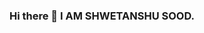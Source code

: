 ### Hi there 👋 I AM SHWETANSHU SOOD.

<!--
**711GHOST/711GHOST** is a ✨ _special_ ✨ repository because its `README.md` (this file) appears on your GitHub profile.

Here are some ideas to get you started:

- 🔭 I’m currently working on AI and ML.
- 🌱 I’m currently learning Deep Learning and Neural Networks.
- 👯 I’m looking to collaborate on some good projects related to AI.
- 🤔 I’m looking for help with Data Science.
- 💬 Ask me about Machine Learning. I can help you out in every aspect.
- 📫 How to reach me: shwetanshusood9102001@gmail.com and LinkedIn: https://www.linkedin.com/in/shwetanshu-sood/
- 😄 Pronouns: I, Me, He
- ⚡ Fun fact: I am a GHOST
-->
